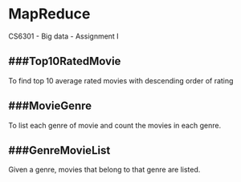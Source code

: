 MapReduce
=========

CS6301 - Big data - Assignment I

###Top10RatedMovie
---
To find top 10 average rated movies with descending order of rating

###MovieGenre
---
To list each genre of movie and count the movies in each genre.

###GenreMovieList
---
Given a genre, movies that belong to that genre are listed.
